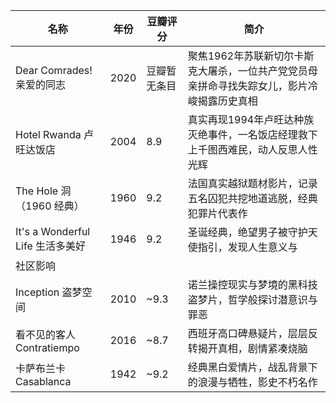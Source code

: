 | 名称 | 年份 | 豆瓣评分 | 简介 |  
|---|---|---|---|  
| Dear Comrades! 亲爱的同志 | 2020 | 豆瓣暂无条目 | 聚焦1962年苏联新切尔卡斯克大屠杀，一位共产党党员母亲拼命寻找失踪女儿，影片冷峻揭露历史真相|  
| Hotel Rwanda 卢旺达饭店 | 2004 | 8.9 | 真实再现1994年卢旺达种族灭绝事件，一名饭店经理救下上千图西难民，动人反思人性光辉|  
| The Hole 洞（1960 经典） | 1960 | 9.2 | 法国真实越狱题材影片，记录五名囚犯共挖地道逃脱，经典犯罪片代表作 |  
| It's a Wonderful Life 生活多美好 | 1946 | 9.2 | 圣诞经典，绝望男子被守护天使指引，发现人生意义与
社区影响 |  
| Inception 盗梦空间 | 2010 | ~9.3 | 诺兰操控现实与梦境的黑科技盗梦片，哲学般探讨潜意识与罪恶 |
| 看不见的客人 Contratiempo | 2016 | ~8.7 | 西班牙高口碑悬疑片，层层反转揭开真相，剧情紧凑烧脑 |
| 卡萨布兰卡 Casablanca | 1942 | ~9.2 | 经典黑白爱情片，战乱背景下的浪漫与牺牲，影史不朽名作 |
